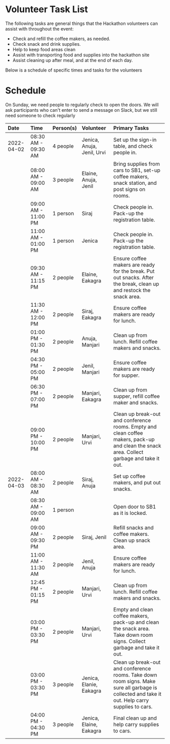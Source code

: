 # Volunteer Task List

The following tasks are general things that the Hackathon volunteers can assist with throughout the event:

-   Check and refill the coffee makers, as needed.
-   Check snack and drink supplies.
-   Help to keep food areas clean
-   Assist with transporting food and supplies into the hackathon site
-   Assist cleaning up after meal, and at the end of each day.

Below is a schedule of specific times and tasks for the volunteers

# Schedule

On Sunday, we need people to regularly check to open the doors. We will ask participants who can't enter to send a message on Slack, but we still need someone to check regularly

| Date       | Time                |  Person(s)     | Volunteer                      |Primary Tasks |
| :--        | :--                 | :--          	| :--                            | :--          |
| 2022-04-02 | 08:30 AM - 09:30 AM | 4 people		|Jenica, Anuja, Jenil, Urvi      | Set up the sign-in table, and check people in. |
|            | 08:00 AM - 09:00 AM | 3 people  		|Elaine, Anuja, Jenil            | Bring supplies from cars to SB1, set-up coffee makers, snack station, and post signs on rooms. |
|            | 09:00 AM - 11:00 PM | 1 person       |Siraj                           | Check people in. Pack-up the registration table. |
|            | 11:00 AM - 01:00 PM | 1 person       |Jenica                          | Check people in. Pack-up the registration table. |
|            | 09:30 AM - 11:15 PM | 2 people		|Elaine, Eakagra                 | Ensure coffee makers are ready for the break. Put out snacks. After the break, clean up and restock the snack area. |
|            | 11:30 AM - 12:00 PM | 2 people       |Siraj, Eakagra                  | Ensure coffee makers are ready for lunch. |
|            | 01:00 PM - 01:30 PM | 2 people 	    |Anuja, Manjari                  | Clean up from lunch. Refill coffee makers and snacks. |
|            | 04:30 PM - 05:00 PM | 2 people  		|Jenil, Manjari                  | Ensure coffee makers are ready for supper. |
|            | 06:30 PM - 07:00 PM | 2 people		|Manjari, Eakagra                | Clean up from supper, refill coffee maker and snacks. |
|            | 09:00 PM - 10:00 PM | 2 people		|Manjari, Urvi                   | Clean up break-out and conference rooms. Empty and clean coffee makers, pack-up and clean the snack area. Collect garbage and take it out. |
| 2022-04-03 | 08:00 AM - 08:30 AM | 2 people 		|Siraj, Anuja                    | Set up coffee makers, and put out snacks. |
|            | 08:30 AM - 09:00 AM | 1 person       |                                | Open door to SB1 as it is locked. |
|            | 09:00 AM - 09:30 PM | 2 people  		|Siraj, Jenil                    | Refill snacks and coffee makers. Clean up snack area. |
|            | 11:00 AM - 11:30 AM | 2 people       |Jenil, Anuja                    | Ensure coffee makers are ready for lunch. |
|            | 12:45 PM - 01:15 PM | 2 people  		|Manjari, Urvi                   | Clean up from lunch. Refill coffee makers and snacks. |
|            | 03:00 PM - 03:30 PM | 2 people		|Manjari, Urvi                   | Empty and clean coffee makers, pack-up and clean the snack area. Take down room signs. Collect garbage and take it out. |
|            | 03:00 PM - 03:30 PM | 3 people  		|Jenica, Elanie, Eakagra         | Clean up break-out and conference rooms. Take down room signs. Make sure all garbage is collected and take it out. Help carry supplies to cars. |
|            | 04:00 PM - 04:30 PM | 3 people       |Jenica, Elaine, Eakagra         | Final clean up and help carry supplies to cars. |

